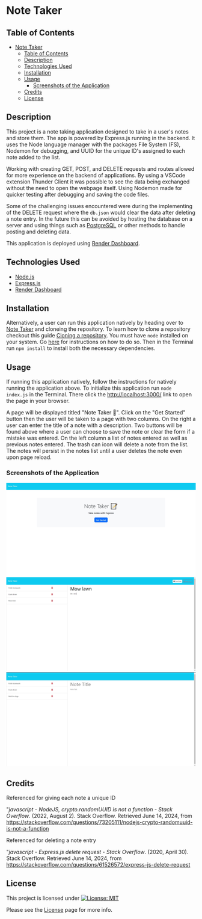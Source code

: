 # Note Taker

## Table of Contents

- [Note Taker](#note-taker)
  - [Table of Contents](#table-of-contents)
  - [Description](#description)
  - [Technologies Used](#technologies-used)
  - [Installation](#installation)
  - [Usage](#usage)
    - [Screenshots of the Application](#screenshots-of-the-application)
  - [Credits](#credits)
  - [License](#license)

## Description

This project is a note taking application designed to take in a user's notes and store them. The app is powered by Express.js running in the backend. It uses the Node language manager with the packages File System (FS), Nodemon for debugging, and UUID for the unique ID's assigned to each note added to the list.

Working with creating GET, POST, and DELETE requests and routes allowed for more experience on the backend of applications. By using a VSCode extension Thunder Client it was possible to see the data being exchanged without the need to open the webpage itself. Using Nodemon made for quicker testing after debugging and saving the code files.

Some of the challenging issues encountered were during the implementing of the DELETE request where the `db.json` would clear the data after deleting a note entry. In the future this can be avoided by hosting the database on a server and using things such as [PostgreSQL](https://www.postgresql.org/) or other methods to handle posting and deleting data.

This application is deployed using [Render Dashboard](https://dashboard.render.com/).


## Technologies Used

- [Node.js](https://nodejs.org/en)
- [Express.js](https://expressjs.com/)
- [Render Dashboard](https://dashboard.render.com/)
  
## Installation

Alternatively, a user can run this application natively by heading over to [Note Taker](https://github.com/EXCervantes/note-taker) and cloneing the repository. To learn how to clone a repository checkout this guide [Cloning a repository](https://docs.github.com/en/repositories/creating-and-managing-repositories/cloning-a-repository). You must have `node` installed on your system. Go [here](https://nodejs.org/en/learn/getting-started/how-to-install-nodejs) for instructions on how to do so. Then in the Terminal run `npm install` to install both the necessary dependencies. 
## Usage


If running this application natively, follow the instructions for natively running the application above. To initialize this application run `node index.js` in the Terminal. There click the [http://localhost:3000/](http://localhost:3000/) link to open the page in your browser.

A page will be displayed titled "Note Taker 📝". Click on the "Get Started" button then the user will be taken to a page with two columns. On the right a user can enter the title of a note with a description. Two buttons will be found above where a user can choose to save the note or clear the form if a mistake was entered. On the left column a list of notes entered as well as previous notes entered. The trash can icon will delete a note from the list. The notes will persist in the notes list until a user deletes the note even upon page reload.

### Screenshots of the Application

![Initial Page](images/notetakerscreenshot1.jpg)
![Added Note](images/notetakerscreenshot2.jpg)
![Deleted Note](images/notetakerscreenshot3.jpg)

## Credits

Referenced for giving each note a unique ID

"_javascript - NodeJS, crypto.randomUUID is not a function - Stack Overflow_. (2022, August 2). Stack Overflow. Retrieved June 14, 2024, from https://stackoverflow.com/questions/73205111/nodejs-crypto-randomuuid-is-not-a-function

Referenced for deleting a note entry

"_javascript - Express.js delete request - Stack Overflow_. (2020, April 30). Stack Overflow. Retrieved June 14, 2024, from https://stackoverflow.com/questions/61526572/express-js-delete-request

## License

This project is licensed under [![License: MIT](https://img.shields.io/badge/License-MIT-yellow.svg)](https://opensource.org/licenses/MIT)

Please see the [License](https://opensource.org/licenses/MIT) page for more info.
